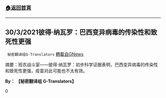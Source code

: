 ###  [:house:返回首頁](https://github.com/ourhimalayas/txt)
---

## 30/3/2021彼得⋅纳瓦罗：巴西变异病毒的传染性和致死性更强
` 秘密翻译组G-Translators` [轉載自GNews](https://gnews.org/zh-hans/1060415/)

摘要：班农战斗室——彼得⋅纳瓦罗：初步科学证据表明，巴西变异病毒的传染性和致死性更强，疫苗对此可能也不太有效。

**By： 【秘密翻译组 G-Translators】**

0
